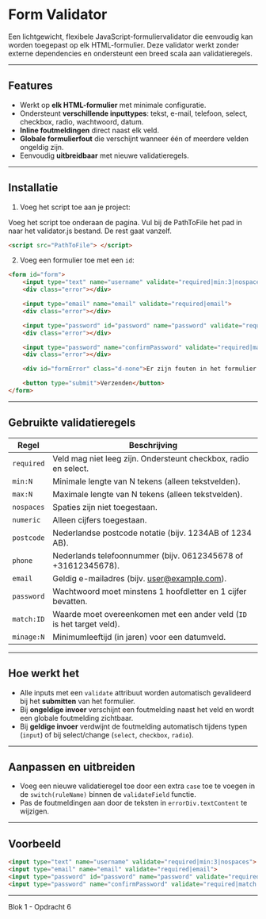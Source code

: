 # Form Validator

Een lichtgewicht, flexibele JavaScript-formuliervalidator die eenvoudig kan worden toegepast op elk HTML-formulier. Deze validator werkt zonder externe dependencies en ondersteunt een breed scala aan validatieregels.

---

## Features

- Werkt op **elk HTML-formulier** met minimale configuratie.  
- Ondersteunt **verschillende inputtypes**: tekst, e-mail, telefoon, select, checkbox, radio, wachtwoord, datum.  
- **Inline foutmeldingen** direct naast elk veld.  
- **Globale formulierfout** die verschijnt wanneer één of meerdere velden ongeldig zijn.  
- Eenvoudig **uitbreidbaar** met nieuwe validatieregels.  

---

## Installatie

1. Voeg het script toe aan je project:

Voeg het script toe onderaan de pagina. Vul bij de PathToFile het pad in naar het validator.js bestand. De rest gaat vanzelf.

```html
<script src="PathToFile"> </script>
```

2. Voeg een formulier toe met een `id`:

```html
<form id="form">
    <input type="text" name="username" validate="required|min:3|nospaces">
    <div class="error"></div>

    <input type="email" name="email" validate="required|email">
    <div class="error"></div>

    <input type="password" id="password" name="password" validate="required|password|min:8">
    <div class="error"></div>

    <input type="password" name="confirmPassword" validate="required|match:password">
    <div class="error"></div>

    <div id="formError" class="d-none">Er zijn fouten in het formulier.</div>

    <button type="submit">Verzenden</button>
</form>
```

---

## Gebruikte validatieregels

| Regel           | Beschrijving                                                                |
|-----------------|-----------------------------------------------------------------------------|
| `required`      | Veld mag niet leeg zijn. Ondersteunt checkbox, radio en select.             |
| `min:N`         | Minimale lengte van N tekens (alleen tekstvelden).                          |
| `max:N`         | Maximale lengte van N tekens (alleen tekstvelden).                          |
| `nospaces`      | Spaties zijn niet toegestaan.                                               |
| `numeric`       | Alleen cijfers toegestaan.                                                  |
| `postcode`      | Nederlandse postcode notatie (bijv. 1234AB of 1234 AB).                     |
| `phone`         | Nederlands telefoonnummer (bijv. 0612345678 of +31612345678).               |
| `email`         | Geldig e-mailadres (bijv. user@example.com).                                |
| `password`      | Wachtwoord moet minstens 1 hoofdletter en 1 cijfer bevatten.                |
| `match:ID`      | Waarde moet overeenkomen met een ander veld (`ID` is het target veld).      |
| `minage:N`      | Minimumleeftijd (in jaren) voor een datumveld.                              |

---

## Hoe werkt het

- Alle inputs met een `validate` attribuut worden automatisch gevalideerd bij het **submitten** van het formulier.  
- Bij **ongeldige invoer** verschijnt een foutmelding naast het veld en wordt een globale foutmelding zichtbaar.  
- Bij **geldige invoer** verdwijnt de foutmelding automatisch tijdens typen (`input`) of bij select/change (`select`, `checkbox`, `radio`).  

---

## Aanpassen en uitbreiden

- Voeg een nieuwe validatieregel toe door een extra `case` toe te voegen in de `switch(ruleName)` binnen de `validateField` functie.  
- Pas de foutmeldingen aan door de teksten in `errorDiv.textContent` te wijzigen.  

---

## Voorbeeld

```html
<input type="text" name="username" validate="required|min:3|nospaces">
<input type="email" name="email" validate="required|email">
<input type="password" id="password" name="password" validate="required|password|min:8">
<input type="password" name="confirmPassword" validate="required|match:password">
```

---

Blok 1 - Opdracht 6


